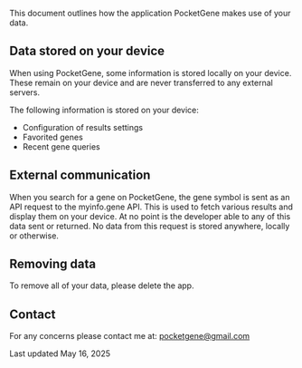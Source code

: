 This document outlines how the application PocketGene makes use of your data. 

## Data stored on your device
When using PocketGene, some information is stored locally on your device. These remain on your device and are never transferred to any external servers.

The following information is stored on your device:
- Configuration of results settings
- Favorited genes
- Recent gene queries

## External communication
When you search for a gene on PocketGene, the gene symbol is sent as an API request to the myinfo.gene API. This is used to fetch various results and display them on your device. At no point is the developer able to any of this data sent or returned. No data from this request is stored anywhere, locally or otherwise. 

## Removing data
To remove all of your data, please delete the app. 

## Contact
For any concerns please contact me at: pocketgene@gmail.com

Last updated May 16, 2025
